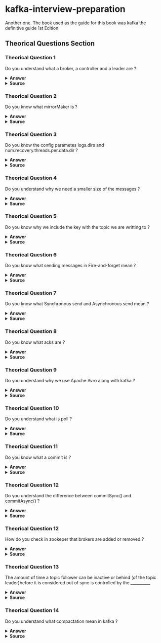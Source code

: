 # kafka-interview-preparation
Another one. The book used as the guide for this book was kafka the definitive guide 1st Edition

## Theorical Questions Section

### Theorical Question 1

Do you understand what a broker, a controller and a leader are ?

<details><summary><b>Answer</b></summary>

A single Kafka server is called a broker. The broker receives messages from producers,
assigns offsets to them, and commits the messages to storage on disk. It also services
consumers, responding to fetch requests for partitions and responding with the mes‐
sages that have been committed to disk. Depending on the specific hardware and its
performance characteristics, a single broker can easily handle thousands of partitions
and millions of messages per second.

Kafka brokers are designed to operate as part of a cluster. Within a cluster of brokers,
one broker will also function as the cluster controller (elected automatically from the
live members of the cluster). The controller is responsible for administrative operations, including assigning partitions to brokers and monitoring for broker failures. A
partition is owned by a single broker in the cluster, and that broker is called the leader
of the partition. A partition may be assigned to multiple brokers, which will result in
the partition being replicated

![Image](img/kakaBrokers.png "kakaBrokers")

</details>

<details><summary><b>Source</b></summary>
kafka the definitive guide 1st Edition Pag 7
</details>


### Theorical Question 2

Do you know what mirrorMaker is ?

<details><summary><b>Answer</b></summary>

When working with multiple datacenters in particular, it is often required that mes‐
sages be copied between them. In this way, online applications can have access to user
activity at both sites. For example, if a user changes public information in their pro‐
file, that change will need to be visible regardless of the datacenter in which search
results are displayed. Or, monitoring data can be collected from many sites into a sin‐
gle central location where the analysis and alerting systems are hosted. The replica‐
tion mechanisms within the Kafka clusters are designed only to work within a single
cluster, not between multiple clusters.

The Kafka project includes a tool called MirrorMaker, used for this purpose. At its
core, MirrorMaker is simply a Kafka consumer and producer, linked together with a
queue. Messages are consumed from one Kafka cluster and produced for another.
Figure 1-8 shows an example of an architecture that uses MirrorMaker, aggregating
messages from two local clusters into an aggregate cluster, and then copying that
cluster to other datacenters

![Image](img/mirrorMaker.png "mirrorMaker")

</details>

<details><summary><b>Source</b></summary>
kafka the definitive guide 1st Edition Pag 7
</details>

### Theorical Question 3

Do you know the config parametes logs.dirs and num.recovery.threads.per.data.dir ?

<details><summary><b>Answer</b></summary>

![Image](img/logs_dirs_num_recovery_threads_per_data_dir.png "logs_dirs_num_recovery_threads_per_data_dir")

</details>

<details><summary><b>Source</b></summary>
kafka the definitive guide 1st Edition Pag 7
</details>

### Theorical Question 4

Do you understand why we need a smaller size of the messages ?

<details><summary><b>Answer</b></summary>

The Kafka broker limits the maximum size of a message that can be produced, con‐
figured by the message.max.bytes parameter, which defaults to 1000000, or 1 MB. A
producer that tries to send a message larger than this will receive an error back from
the broker, and the message will not be accepted. As with all byte sizes specified on
the broker, this configuration deals with compressed message size, which means that
producers can send messages that are much larger than this value uncompressed,
provided they compress to under the configured message.max.bytes size.

There are noticeable performance impacts from increasing the allowable message
size. Larger messages will mean that the broker threads that deal with processing net‐
work connections and requests will be working longer on each request. Larger mes‐
sages also increase the size of disk writes, which will impact I/O throughput.

</details>

<details><summary><b>Source</b></summary>
kafka the definitive guide 1st Edition Pag 28
</details>

### Theorical Question 5

Do you know why we include the key with the topic we are writting to ?

<details><summary><b>Answer</b></summary>

.......

</details>

<details><summary><b>Source</b></summary>
kafka the definitive guide 1st Edition Pag 28
</details>

### Theorical Question 6

Do you know what sending messages in Fire-and-forget mean ?

<details><summary><b>Answer</b></summary>

We send a message to the server and don’t really care if it arrives succesfully or
not. Most of the time, it will arrive successfully, since Kafka is highly available
and the producer will retry sending messages automatically. However, some mes‐
sages will get lost using this method.

</details>

<details><summary><b>Source</b></summary>
kafka the definitive guide 1st Edition Pag 45 
</details>

### Theorical Question 7

Do you know what Synchronous send and Asynchronous send mean ?

<details><summary><b>Answer</b></summary>

Synchronous send: We send a message, the send() method returns a Future object, and we use ge()
to wait on the future and see if the send() was successful or not.

Asynchronous send: We call the send() method with a callback function, which gets triggered when it receives a response from the Kafka broker.

</details>

<details><summary><b>Source</b></summary>
kafka the definitive guide 1st Edition Pag 45 
</details>

### Theorical Question 8

Do you know what acks are ?

<details><summary><b>Answer</b></summary>

The acks parameter controls how many partition replicas must receive the record
before the producer can consider the write successful. This option has a significant
impact on how likely messages are to be lost. There are three allowed values for the
acks parameter:

If acks=0 , the producer will not wait for a reply from the broker before assuming
the message was sent successfully. This means that if something went wrong and the broker did not receive the message, the producer will not know about it and
the message will be lost. However, because the producer is not waiting for any
response from the server, it can send messages as fast as the network will support,
so this setting can be used to achieve very high throughput.

If acks=1 , the producer will receive a success response from the broker the
moment the leader replica received the message. If the message can’t be written
to the leader (e.g., if the leader crashed and a new leader was not elected yet), the
producer will receive an error response and can retry sending the message,
avoiding potential loss of data. The message can still get lost if the leader crashes
and a replica without this message gets elected as the new leader (via unclean
leader election). In this case, throughput depends on whether we send messages
synchronously or asynchronously. If our client code waits for a reply from the
server (by calling the get() method of the Future object returned when sending
a message) it will obviously increase latency significantly (at least by a network
roundtrip). If the client uses callbacks, latency will be hidden, but throughput will
be limited by the number of in-flight messages (i.e., how many messages the pro‐
ducer will send before receiving replies from the server).

If acks=all , the producer will receive a success response from the broker once all
in-sync replicas received the message. This is the safest mode since you can make
sure more than one broker has the message and that the message will survive
even in the case of crash (more information on this in Chapter 5). However, the
latency we discussed in the acks=1 case will be even higher, since we will be wait‐
ing for more than just one broker to receive the message.


</details>

<details><summary><b>Source</b></summary>
kafka the definitive guide 1st Edition Pag 45 
</details>


### Theorical Question 9

Do you understand why we use Apache Avro along with kafka ?

<details><summary><b>Answer</b></summary>

Apache Avro is a language-neutral data serialization format. The project was created
by Doug Cutting to provide a way to share data files with a large audience.

Avro data is described in a language-independent schema. The schema is usually
described in JSON and the serialization is usually to binary files, although serializing
to JSON is also supported. Avro assumes that the schema is present when reading and
writing files, usually by embedding the schema in the files themselves.

One of the most interesting features of Avro, and what makes it a good fit for use in a
messaging system like Kafka, is that when the application that is writing messages
switches to a new schema, the applications reading the data can continue processing
messages without requiring any change or update.

</details>

<details><summary><b>Source</b></summary>
kafka the definitive guide 1st Edition Pag 54
</details>

### Theorical Question 10

Do you understand what is poll ?

<details><summary><b>Answer</b></summary>

![Image](img/pollFunction.png "pollFunction")

</details>

<details><summary><b>Source</b></summary>
kafka the definitive guide 1st Edition Pag 54
</details>

### Theorical Question 11

Do you know what a commit is ?

<details><summary><b>Answer</b></summary>

allows consumers to use Kafka to track their position (offset) in each partition.
We call the action of updating the current position in the partition a commit.

How does a consumer commit an offset? It produces a message to Kafka, to a special
__consumer_offsets topic, with the committed offset for each partition.

</details>

<details><summary><b>Source</b></summary>
kafka the definitive guide 1st Edition Pag 75
</details>

### Theorical Question 12

Do you understand the difference between commitSync() and commitAsync() ?

<details><summary><b>Answer</b></summary>

By setting auto.commit.offset=false , offsets will only be committed when the
application explicitly chooses to do so. The simplest and most reliable of the commit
APIs is commitSync() . This API will commit the latest offset returned by poll() and
return once the offset is committed, throwing an exception if commit fails for some
reason.

It is important to remember that commitSync() will commit the latest offset returned
by poll() , so make sure you call commitSync() after you are done processing all the
records in the collection, or you risk missing messages as described previously. When
rebalance is triggered, all the messages from the beginning of the most recent batch
until the time of the rebalance will be processed twice.

One drawback of manual commit is that the application is blocked until the broker
responds to the commit request. This will limit the throughput of the application.
Throughput can be improved by committing less frequently, but then we are increas‐
ing the number of potential duplicates that a rebalance will create.

The drawback is that while commitSync() will retry the commit until it either succeeds or encounters a nonretriable failure, commitAsync() will not retry. The reason
it does not retry is that by the time commitAsync() receives a response from the
server, there may have been a later commit that was already successful. Imagine that
we sent a request to commit offset 2000.

A simple pattern to get commit order right for asynchronous retries is to use a monotonically increasing sequence number. Increase the sequence number every time you commit and add the
sequence number at the time of the commit to the commitAsync callback. When you’re getting ready to send a retry, check if the commit sequence number the callback got is equal to the instance variable;
 
if it is, there was no newer commit and it is safe to retry. If the instance sequence number is higher, don’t retry because a newer commit was already sent.

</details>

<details><summary><b>Source</b></summary>
kafka the definitive guide 1st Edition Pag 101
</details>

### Theorical Question 12

How do you check in zookeper that brokers are added or removed ?

<details><summary><b>Answer</b></summary>

In /brokers/ids path in Zookeeper where brokers are registered so they get notified when brokers are added or removed.

</details>

<details><summary><b>Source</b></summary>
kafka the definitive guide 1st Edition Pag 101
</details>

### Theorical Question 13

The amount of time a topic follower can be inactive or behind (of the topic leader)before it is considered out of
sync is controlled by the __________

<details><summary><b>Answer</b></summary>

replica.lag.time.max.ms

</details>

<details><summary><b>Source</b></summary>
kafka the definitive guide 1st Edition Pag 101
</details>


### Theorical Question 14

Do you understand what compactation mean in kafka ? 

<details><summary><b>Answer</b></summary>

Every time the state changes, the application
writes the new state into Kafka. When recovering from a crash, the application reads
those messages from Kafka to recover its latest state. In this case, it only cares about
the latest state before the crash, not all the changes that occurred while it was run‐
ning.
Kafka supports such use cases by allowing the retention policy on a topic to be delete,
which deletes events older than retention time, to compact, which only stores the
most recent value for each key in the topic.

</details>

<details><summary><b>Source</b></summary>
kafka the definitive guide 1st Edition Pag 101
</details>